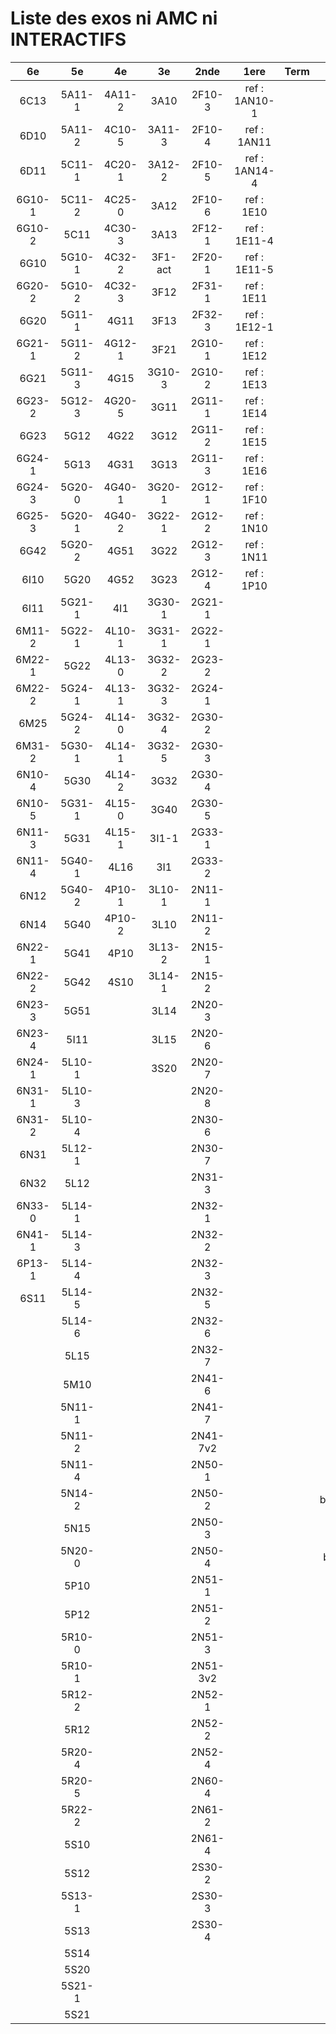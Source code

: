 # Liste des exos ni AMC ni INTERACTIFS

|6e|5e|4e|3e|2nde|1ere|Term|Reste|
|:-:|:-:|:-:|:-:|:-:|:-:|:-:|:-:|
|6C13|5A11-1|4A11-2|3A10|2F10-3|ref : 1AN10-1||MG32_3F13|
|6D10|5A11-2|4C10-5|3A11-3|2F10-4|ref : 1AN11||CM020|
|6D11|5C11-1|4C20-1|3A12-2|2F10-5|ref : 1AN14-4||CM021|
|6G10-1|5C11-2|4C25-0|3A12|2F10-6|ref : 1E10||ExC100|
|6G10-2|5C11|4C30-3|3A13|2F12-1|ref : 1E11-4||HPC100|
|6G10|5G10-1|4C32-2|3F1-act|2F20-1|ref : 1E11-5||PEA11-1|
|6G20-2|5G10-2|4C32-3|3F12|2F31-1|ref : 1E11||PEA11|
|6G20|5G11-1|4G11|3F13|2F32-3|ref : 1E12-1||PEA12|
|6G21-1|5G11-2|4G12-1|3F21|2G10-1|ref : 1E12||PEA13|
|6G21|5G11-3|4G15|3G10-3|2G10-2|ref : 1E13||PEG20|
|6G23-2|5G12-3|4G20-5|3G11|2G11-1|ref : 1E14||PEG21|
|6G23|5G12|4G22|3G12|2G11-2|ref : 1E15||PEG22|
|6G24-1|5G13|4G31|3G13|2G11-3|ref : 1E16||PEG23|
|6G24-3|5G20-0|4G40-1|3G20-1|2G12-1|ref : 1F10||PEG24|
|6G25-3|5G20-1|4G40-2|3G22-1|2G12-2|ref : 1N10||P003|
|6G42|5G20-2|4G51|3G22|2G12-3|ref : 1N11||P004|
|6I10|5G20|4G52|3G23|2G12-4|ref : 1P10||P005|
|6I11|5G21-1|4I1|3G30-1|2G21-1|||P006|
|6M11-2|5G22-1|4L10-1|3G31-1|2G22-1|||P007|
|6M22-1|5G22|4L13-0|3G32-2|2G23-2|||P008|
|6M22-2|5G24-1|4L13-1|3G32-3|2G24-1|||P009|
|6M25|5G24-2|4L14-0|3G32-4|2G30-2|||P010|
|6M31-2|5G30-1|4L14-1|3G32-5|2G30-3|||P011|
|6N10-4|5G30|4L14-2|3G32|2G30-4|||P012|
|6N10-5|5G31-1|4L15-0|3G40|2G30-5|||P013|
|6N11-3|5G31|4L15-1|3I1-1|2G33-1|||P014|
|6N11-4|5G40-1|4L16|3I1|2G33-2|||beta2F31|
|6N12|5G40-2|4P10-1|3L10-1|2N11-1|||beta3F23|
|6N14|5G40|4P10-2|3L10|2N11-2|||beta3G15|
|6N22-1|5G41|4P10|3L13-2|2N15-1|||beta3G41|
|6N22-2|5G42|4S10|3L14-1|2N15-2|||beta3S20-1|
|6N23-3|5G51||3L14|2N20-3|||beta3s21|
|6N23-4|5I11||3L15|2N20-6|||beta4C31|
|6N24-1|5L10-1||3S20|2N20-7|||beta4G20-3|
|6N31-1|5L10-3|||2N20-8|||beta4G20-4|
|6N31-2|5L10-4|||2N30-6|||beta5G30-2|
|6N31|5L12-1|||2N30-7|||beta6C33-1|
|6N32|5L12|||2N31-3|||beta6test2|
|6N33-0|5L14-1|||2N32-1|||beta6test2021|
|6N41-1|5L14-3|||2N32-2|||betaAsymptotesObliques|
|6P13-1|5L14-4|||2N32-3|||betaEqCarreDansC|
|6S11|5L14-5|||2N32-5|||betaEqValAbs|
||5L14-6|||2N32-6|||betaEquations|
||5L15|||2N32-7|||betaEquationsLog|
||5M10|||2N41-6|||betaExo3d|
||5N11-1|||2N41-7|||betaExoSimpleMatthieu|
||5N11-2|||2N41-7v2|||betaModele10_simple_question-reponse|
||5N11-4|||2N50-1|||betaModele11_parametrable|
||5N14-2|||2N50-2|||betaModele20_plusieurs_types_de_questions|
||5N15|||2N50-3|||betaModele21_parametrables|
||5N20-0|||2N50-4|||betaModele30_constructions_géométriques|
||5P10|||2N51-1|||betaModele31_parametrables|
||5P12|||2N51-2|||betaModele40_tableau_proportionnalite|
||5R10-0|||2N51-3|||betaModele41_tableau_signes_variations|
||5R10-1|||2N51-3v2|||betaProbaAouB|
||5R12-2|||2N52-1|||betaProbabilites|
||5R12|||2N52-2|||betaProbabilitesJC|
||5R20-4|||2N52-4|||betaPuissances|
||5R20-5|||2N60-4|||betaSpline|
||5R22-2|||2N61-2|||betaSys2x2CombLin|
||5S10|||2N61-4|||betaTracerParabole|
||5S12|||2S30-2|||betarotation3d|
||5S13-1|||2S30-3|||moule_a_exo_mathalea|
||5S13|||2S30-4|||moule_a_exo_mathalea2d|
||5S14||||||c3C10-2|
||5S20||||||c3I11|
||5S21-1||||||c3N10|
||5S21||||||c3N23|
